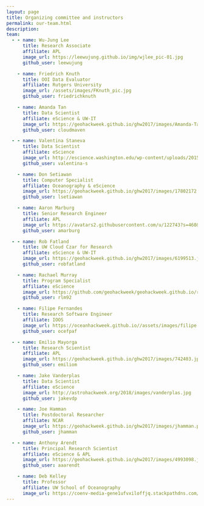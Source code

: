 ```yaml
---
layout: page
title: Organizing committee and instructors
permalink: our-team.html
description:
team:
  - - name: Wu-Jung Lee
      title: Research Associate
      affiliate: APL
      image_url: https://leewujung.github.io/img/wjlee_pic-01.jpg
      github_user: leewujung

    - name: Friedrich Knuth
      title: OOI Data Evaluator
      affiliate: Rutgers University
      image_url: /assets/images/FKnuth_pic.jpg
      github_user: friedrichknuth

    - name: Amanda Tan
      title: Data Scientist
      affiliate: eScience & UW-IT
      image_url: https://geohackweek.github.io/ghw2017/images/Amanda-Tan-300x300.jpg
      github_user: cloudmaven

  - - name: Valentina Staneva
      title: Data Scientist
      affiliate: eScience
      image_url: http://escience.washington.edu/wp-content/uploads/2015/09/Bio_Valentina-Staneva.jpg
      github_user: valentina-s

    - name: Don Setiawan
      title: Computer Specialist
      affiliate: Oceanography & eScience
      image_url: https://geohackweek.github.io/ghw2017/images/17802172.jpeg
      github_user: lsetiawan

    - name: Aaron Marburg
      title: Senior Research Engineer
      affiliate: APL
      image_url: https://avatars2.githubusercontent.com/u/122743?s=460&v=4
      github_user: amarburg

  - - name: Rob Fatland
      title: UW Cloud Czar for Research
      affiliate: eScience & UW-IT
      image_url: https://geohackweek.github.io/ghw2017/images/6199513.jpeg
      github_user: robfatland

    - name: Rachael Murray
      title: Program Specialist
      affiliate: eScience
      image_url: https://github.com/geohackweek/geohackweek.github.io/raw/master/assets/images/rachael.JPG
      github_user: rlm92

    - name: Filipe Fernandes
      title: Research Software Engineer
      affiliate: IOOS
      image_url: https://oceanhackweek.github.io//assets/images/filipe.jpg
      github_user: ocefpaf

  - - name: Emilio Mayorga
      title: Research Scientist
      affiliate: APL
      image_url: https://geohackweek.github.io/ghw2017/images/742403.jpg
      github_user: emiliom

    - name: Jake Vanderplas
      title: Data Scientist
      affiliate: eScience
      image_url: http://astrohackweek.org/2018/images/vanderplas.jpg
      github_user: jakevdp

    - name: Joe Hamman
      title: Postdoctoral Researcher
      affiliate: NCAR
      image_url: https://geohackweek.github.io/ghw2017/images/jhamman.png
      github_user: jhamman

  - - name: Anthony Arendt
      title: Principal Research Scientist
      affiliate: eScience & APL
      image_url: https://geohackweek.github.io/ghw2017/images/4993098.jpeg
      github_user: aaarendt

    - name: Deb Kelley
      title: Professor
      affiliate: UW School of Oceanography
      image_url: https://coenv-media-gene1ufvxiloffjq.stackpathdns.com/2014/04/Debbie-Kelley-528x528.jpg
---
```

